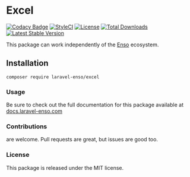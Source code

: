 # Excel

[![Codacy Badge](https://api.codacy.com/project/badge/Grade/4c084aada0bf4f70bf397338300bfc5d)](https://www.codacy.com/app/laravel-enso/excel?utm_source=github.com&amp;utm_medium=referral&amp;utm_content=laravel-enso/excel&amp;utm_campaign=Badge_Grade)
[![StyleCI](https://github.styleci.io/repos/85466970/shield?branch=master)](https://github.styleci.io/repos/85466970)
[![License](https://poser.pugx.org/laravel-enso/excel/license)](https://packagist.org/packages/laravel-enso/excel)
[![Total Downloads](https://poser.pugx.org/laravel-enso/excel/downloads)](https://packagist.org/packages/laravel-enso/excel)
[![Latest Stable Version](https://poser.pugx.org/laravel-enso/excel/version)](https://packagist.org/packages/laravel-enso/excel)

This package can work independently of the [Enso](https://github.com/laravel-enso/Enso) ecosystem.

## Installation

`composer require laravel-enso/excel`

### Usage

Be sure to check out the full documentation for this package available at [docs.laravel-enso.com](https://docs.laravel-enso.com/backend/excel.html)

### Contributions

are welcome. Pull requests are great, but issues are good too.

### License

This package is released under the MIT license.
